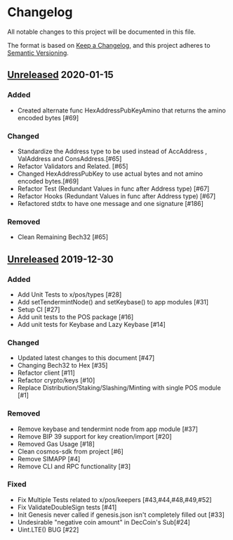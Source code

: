 # Changelog
All notable changes to this project will be documented in this file.

The format is based on [Keep a Changelog](https://keepachangelog.com/en/1.0.0/),
and this project adheres to [Semantic Versioning](https://semver.org/spec/v2.0.0.html).

## [Unreleased] 2020-01-15

### Added
- Created alternate func HexAddressPubKeyAmino that returns the amino encoded bytes [#69]

### Changed
- Standardize the Address type to be used instead of AccAddress , ValAddress and ConsAddress.[#65]
- Refactor Validators and Related. [#65]
- Changed HexAddressPubKey to use actual bytes and not amino encoded bytes.[#69]
- Refactor Test (Redundant Values in func after Address type) [#67]
- Refactor Hooks (Redundant Values in func after Address type) [#67]
- Refactored stdtx to have one message and one signature [#186]

### Removed
- Clean Remaining Bech32 [#65]

## [Unreleased] 2019-12-30

### Added
- Add Unit Tests to x/pos/types [#28]
- Add setTendermintNode() and setKeybase() to app modules [#31]
- Setup CI [#27]
- Add unit tests to the POS package [#16]
- Add unit tests for Keybase and Lazy Keybase [#14]

### Changed
- Updated latest changes to this document [#47]
- Changing Bech32 to Hex [#35]
- Refactor client [#11]
- Refactor crypto/keys [#10]
- Replace Distribution/Staking/Slashing/Minting with single POS module [#1]

### Removed
- Remove keybase and tendermint node from app module [#37]
- Remove BIP 39 support for key creation/import [#20]
- Removed Gas Usage [#18]
- Clean cosmos-sdk from project [#6]
- Remove SIMAPP [#4]
- Remove CLI and RPC functionality [#3]

### Fixed
- Fix Multiple Tests related to x/pos/keepers [#43,#44,#48,#49,#52]
- Fix ValidateDoubleSign tests [#41]
- Init Genesis never called if genesis.json isn't completely filled out [#33]
- Undesirable "negative coin amount" in DecCoin's Sub[#24]
- Uint.LTE() BUG [#22]


[Unreleased]: https://github.com/pokt-network/posmint/compare/master...staging